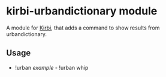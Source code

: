 # kirbi-urbandictionary module
A module for [Kirbi](https://github.com/richardson-media-house/kirbi), that adds a command to show results from urbandictionary.

## Usage

- !urban <query>
  *example* - !urban whip
